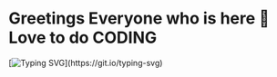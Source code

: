 <!-- # shivanisolanki29? -->

# Greetings Everyone who is here 🫶 Love to do CODING

[![Typing SVG](https://readme-typing-svg.demolab.com/?lines=I+am+Full+Stack+Developer..;Love+to+learn+new+stuffs..)](https://git.io/typing-svg)
